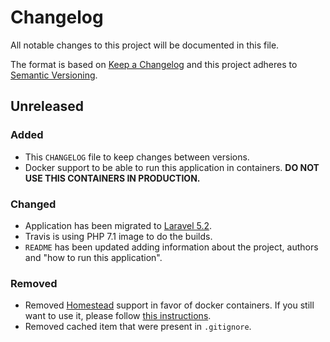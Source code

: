 # Changelog
All notable changes to this project will be documented in this file.

The format is based on [Keep a Changelog](https://keepachangelog.com/) and this project adheres to [Semantic Versioning](https://semver.org/).

## Unreleased
### Added
- This `CHANGELOG` file to keep changes between versions.
- Docker support to be able to run this application in containers. **DO NOT USE THIS CONTAINERS IN PRODUCTION.**

### Changed
- Application has been migrated to [Laravel 5.2](https://laravel.com/docs/5.2/).
- Travis is using PHP 7.1 image to do the builds.
- `README` has been updated adding information about the project, authors and "how to run this application".

### Removed
- Removed [Homestead](https://laravel.com/docs/5.2/homestead) support in favor of docker containers. If you still want to use it, please follow [this instructions](https://laravel.com/docs/5.2/homestead).
- Removed cached item that were present in `.gitignore`.
